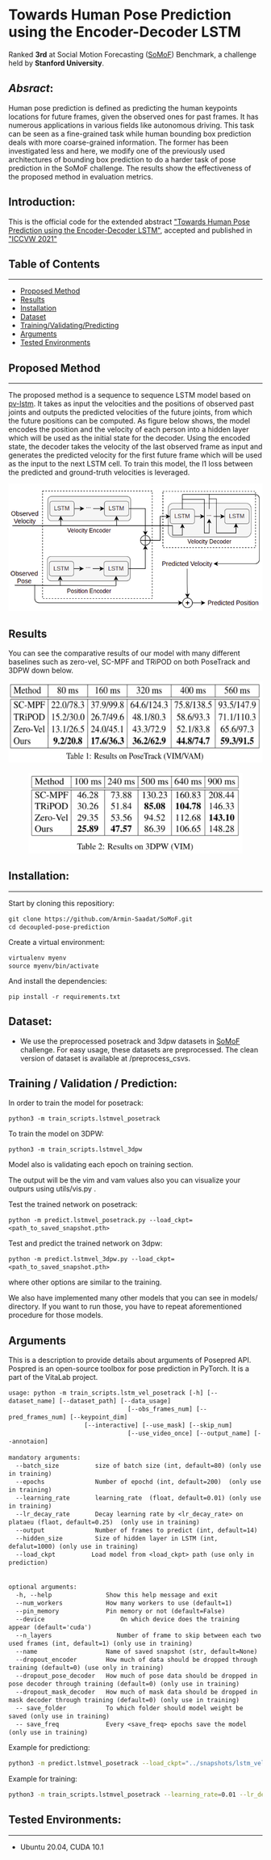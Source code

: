# Towards Human Pose Prediction using the Encoder-Decoder LSTM 

Ranked <b>3rd</b> at Social Motion Forecasting ([SoMoF](https://somof.stanford.edu/)) Benchmark, a challenge held by <b>Stanford University</b>.

## _Absract_:

Human pose prediction is defined as predicting the human  keypoints  locations  for  future  frames,  given  the  observed ones for past frames.  It has numerous applications in various fields like autonomous driving.  This task can be seen as a fine-grained task while human bounding box prediction  deals  with  more  coarse-grained  information. The former has been investigated less and here, we modify one of the previously used architectures of bounding box prediction to do a harder task of pose prediction in the SoMoF challenge. The results show the effectiveness of the proposed method in evaluation metrics.

## Introduction:
This is the official code for the extended abstract ["Towards Human Pose Prediction using the Encoder-Decoder LSTM"](https://somof.stanford.edu/cgi-bin/public/ICCVSoMoF2021AllFiles/15/Supplementary/paper.pdf), accepted and published in ["ICCVW 2021"](https://somof.stanford.edu/workshops/iccv21)

## Table of Contents
------------
<!--   * [Repository Structure](#Repository-Structure) -->
  * [Proposed Method](#Proposed-Method-LSTMV_LAST)
  * [Results](#results)
  * [Installation](#installation)
  * [Dataset](#dataset)
  * [Training/Validating/Predicting](#trainingvalidatingpredicting)
  * [Arguments](#Arguments)
  * [Tested Environments](#tested-environments)

<!-- ## Repository Structure
```
posepred
├── dataloader
│   ├── de_global_dataloader.py         -- dataloader for global part of disentangling model
|   ├── de_local_dataloader.py          -- dataloader for local part of disentangling model
|   ├── de_predict_dataloader.py        -- dataloader for predicting
|   └── lstm_vel_dataloader.py          -- dataloader fo lstm_vel model
├── Posetrack
|   ├── posetrack_test_in.json          -- posetrack dataset that is prepared by SoMoF for the challenge
|   └── ...                             -- argument handler for other modules
├── train_scripts
|   ├── de_global_posetrack.py          -- training global joint for disentangling model on posetrack
|   ├── de_local_posetrack.py           -- training local joints (all except neck-joint) for disentangling model on posetrack
|   ├── lstm_vel_posetrack.py           -- training lstm_vel (proposed method) on posetrack
|   └── lstm_vel_3dpw.py                -- training lstm_vel (proposed method) on 3dpw
├── predict
|   ├── lstm_vel_posetrack.py           -- Predict upon test data in /Posetrack on lstm_vel (main proposed) model
|   ├── lstm+vel_3dpw.py                -- Predict upon test data on lstm_vel (main proposed) model
│   ├── disentangling_posetrack.py      -- Predict upon test data in /Posetrack on disentangling model
|   ├── last_observed_pose.py           -- defining a baseling with repeating last observed pose for all prediction frames
|   ├── last_observed_speed.py          -- defining a baseling with repeating last observed speed for all prediction frames
|   └── ...
├── models
│   ├── decoder.py                      -- base code for decoder
|   ├── encoder.py                      -- base code for encoder
│   ├── disentangle1.py                 -- first disentangle model using pv_lstm structure
|   ├── lstm_vel_3dpw.py                -- Proposed model on 3dpw
|   ├── de_global_posetrack             -- Disentangling model for global joint on poestrack
|   └── de_local_posetrack.py           -- Disentangling model for local joint on poestrack
├── preprocessed_csvs
|   ├── 3dpw_train.csv                  -- preprocessed training set for 3dpw
|   ├── 3dpw_valid.csv                  -- preprocessed validation set for 3dpw
|   ├── posetrack_train.csv             -- preprocessed training set for posetrack
|   └── posetrack_valid.csv             -- preprocessed validation set for posetrack
├── utils
|   ├── visualizer.py                   -- visualizing predicted poses
|   ├── metrics.py                      -- available metrics
|   ├── option.py                       -- parse arguments handler
|   ├── save_load.py                    -- base code for saving and loading models
|   └── others.py                       -- other useful utils

```
 -->
## Proposed Method
-------------
The proposed method is a sequence to sequence LSTM model based on [pv-lstm](https://github.com/vita-epfl/bounding-box-prediction). It takes as input the velocities and the positions of observed past joints and outputs the predicted velocities of the future joints, from which the future positions can be computed. As figure below shows, the model encodes the position and the velocity of each person into a hidden layer which will be used as the initial state for the decoder. Using the encoded state, the decoder takes the velocity of the last observed frame as input and generates the predicted velocity for the first future frame which will be used as the input to the next LSTM cell. To train this model, the l1 loss between the predicted and ground-truth velocities is leveraged.

<p align="center">
	<img src="statics/method.png" alt="Our proposed method"/>
</p>

<!-- ![Our proposed method](statics/method.png) -->


## Results

You can see the comparative results of our model with many different baselines such as zero-vel, SC-MPF and TRiPOD on both PoseTrack and 3DPW down below.   

<p align="center">
	<img height="160" src="statics/result1.png" alt="PoseTrack Results"/>		
	<br /><br />
	<img height="160" src="statics/result2.png" alt="3DPW Results"/>
</p>

<!-- ![a](statics/result1.png) -->
<!-- ![b](statics/result2.png) -->

## Installation:
------------
Start by cloning this repositiory:
```
git clone https://github.com/Armin-Saadat/SoMoF.git
cd decoupled-pose-prediction
```
Create a virtual environment:
```
virtualenv myenv
source myenv/bin/activate
```
And install the dependencies:
```
pip install -r requirements.txt
```

## Dataset:
  
  * We use the preprocessed posetrack and 3dpw datasets in [SoMoF](https://somof.stanford.edu/dataset) challenge. For easy usage, these datasets are preprocessed. The clean version of dataset is available at /preprocess_csvs. 
  
## Training / Validation / Prediction:
In order to train the model for posetrack:

```
python3 -m train_scripts.lstmvel_posetrack
```

To train the model on 3DPW:

```
python3 -m train_scripts.lstmvel_3dpw
```
Model also is validating each epoch on training section.

The output will be the vim and vam values also you can visualize your outpurs using utils/vis.py .

Test the trained network on posetrack:
```
python -m predict.lstmvel_posetrack.py --load_ckpt=<path_to_saved_snapshot.pth>
```

Test and predict the trained network on 3dpw:
```
python -m predict.lstmvel_3dpw.py --load_ckpt=<path_to_saved_snapshot.pth>
```
where other options are similar to the training. 

We also have implemented many other models that you can see in models/ directory. If you want to run those, you have to repeat aforementioned procedure for those models. 

## Arguments
This is a description to provide details about arguments of Posepred API.
Pospred is an open-source toolbox for pose prediction in PyTorch. It is a part of the VitaLab project.
```  
usage: python -m train_scripts.lstm_vel_posetrack [-h] [--dataset_name] [--dataset_path] [--data_usage]                          	
	                             [--obs_frames_num] [--pred_frames_num] [--keypoint_dim]
				     [--interactive] [--use_mask] [--skip_num]  
	                             [--use_video_once] [--output_name] [--annotaion]
  
mandatory arguments:  
  --batch_size          size of batch size (int, default=80) (only use in training) 
  --epochs              Number of epochd (int, default=200)  (only use in training) 
  --learning_rate       learning_rate  (float, default=0.01) (only use in training) 
  --lr_decay_rate       Decay learning rate by <lr_decay_rate> on plataeu (flaot, default=0.25)  (only use in training) 
  --output              Number of frames to predict (int, default=14)     
  --hidden_size         Size of hidden layer in LSTM (int, defalut=1000) (only use in training) 
  --load_ckpt          Load model from <load_ckpt> path (use only in prediction)

    
optional arguments:  
  -h, --help               Show this help message and exit  
  --num_workers            How many workers to use (default=1)
  --pin_memory             Pin memory or not (default=False)
  --device		               On which device does the training appear (default='cuda') 
  --n_layers        	      Number of frame to skip between each two used frames (int, default=1) (only use in training) 
  --name                   Name of saved snapshot (str, default=None)
  --dropout_encoder        How much of data should be dropped through training (default=0) (use only in training)
  --dropout_pose_decoder   How much of pose data should be dropped in pose decoder through training (default=0) (only use in training) 
  --dropout_mask_decoder   How much of mask data should be dropped in mask decoder through training (default=0) (only use in training) 
  -- save_folder           To which folder should model weight be saved (only use in training) 
  -- save_freq             Every <save_freq> epochs save the model (only use in training) 
```  
Example for predictiong:  
```bash  
python3 -m predict.lstmvel_posetrack --load_ckpt="../snapshots/lstm_vel_epoch250.pth"  
```  

Example for training:
```bash
python3 -m train_scripts.lstmvel_posetrack --learning_rate=0.01 --lr_decay_rate=0.8 --batch_size=3000 --save_freq=100 --epochs=250 --name='local_lr0.01_dec0.8'
```

## Tested Environments:
------------
  * Ubuntu 20.04, CUDA 10.1
 
